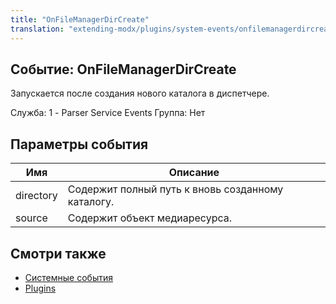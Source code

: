```yaml
---
title: "OnFileManagerDirCreate"
translation: "extending-modx/plugins/system-events/onfilemanagerdircreate"
---
```


## Событие: OnFileManagerDirCreate

Запускается после создания нового каталога в диспетчере.

Служба: 1 - Parser Service Events
Группа: Нет

## Параметры события

| Имя       | Описание                                          |
| --------- | ------------------------------------------------- |
| directory | Содержит полный путь к вновь созданному каталогу. |
| source    | Содержит объект медиаресурса.                     |

## Смотри также

-   [Системные события](extending-modx/plugins/system-events)
-   [Plugins](extending-modx/plugins)
